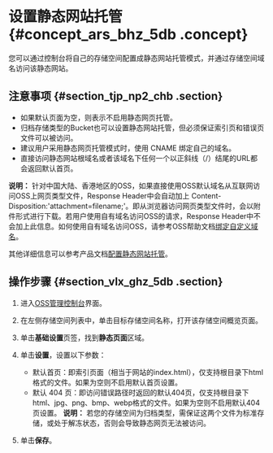 # 设置静态网站托管 {#concept_ars_bhz_5db .concept}

您可以通过控制台将自己的存储空间配置成静态网站托管模式，并通过存储空间域名访问该静态网站。

## 注意事项 {#section_tjp_np2_chb .section}

-   如果默认页面为空，则表示不启用静态网页托管。
-   归档存储类型的Bucket也可以设置静态网站托管，但必须保证索引页和错误页文件可以被访问。
-   建议用户采用静态网页托管模式时，使用 CNAME 绑定自己的域名。
-   直接访问静态网站根域名或者该域名下任何一个以正斜线（/）结尾的URL都会返回默认首页。

**说明：** 针对中国大陆、香港地区的OSS，如果直接使用OSS默认域名从互联网访问OSS上网页类型文件，Response Header中会自动加上 Content-Disposition:'attachment=filename;'。即从浏览器访问网页类型文件时，会以附件形式进行下载。若用户使用自有域名访问OSS的请求，Response Header中不会加上此信息。如何使用自有域名访问OSS，请参考OSS帮助文档[绑定自定义域名](../../../../../cn.zh-CN/开发指南/存储空间（Bucket）/绑定自定义域名.md#)。

其他详细信息可以参考产品文档[配置静态网站托管](../../../../../cn.zh-CN/开发指南/静态网站托管/配置静态网站托管.md#)。

## 操作步骤 {#section_vlx_ghz_5db .section}

1.  进入[OSS管理控制台](https://oss.console.aliyun.com/)界面。
2.  在左侧存储空间列表中，单击目标存储空间名称，打开该存储空间概览页面。
3.  单击**基础设置**页签，找到**静态页面**区域。
4.  单击**设置**，设置以下参数：

    -   默认首页：即索引页面（相当于网站的index.html），仅支持根目录下html格式的文件。如果为空则不启用默认首页设置。
    -   默认 404 页：即访问错误路径时返回的默认404页，仅支持根目录下html、jpg、png、bmp、webp格式的文件。如果为空则不启用默认404页设置。
    **说明：** 若您的存储空间为归档类型，需保证这两个文件为标准存储，或处于解冻状态，否则会导致静态网页无法被访问。

5.  单击**保存**。

